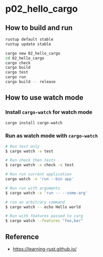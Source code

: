 # p02_hello_cargo

## How to build and run

```bash
rustup default stable
rustup update stable

cargo new 02_hello_cargo
cd 02_hello_cargo
cargo check
cargo build
cargo test
cargo run
cargo build -- release
```

## How to use watch mode

### Install `cargo-watch` for watch mode

```bash
cargo install cargo-watch
```

### Run as watch mode with `cargo-watch`

```bash
# Run test only
$ cargo watch -x test

# Run check then tests
$ cargo watch -x check -x test

# Run run current application
cargo watch -x 'run --bin app'

# Run run with arguments
$ cargo watch -x 'run -- --some-arg'

# run an arbitrary command
$ cargo watch -- echo Hello world

# Run with features passed to carg
$ cargo watch --features "foo,bar"
```

## Reference

- <https://learning-rust.github.io/>
